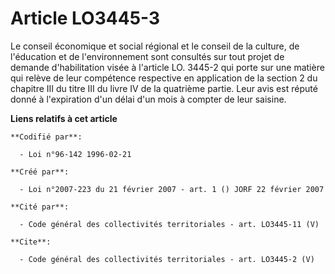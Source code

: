 # Article LO3445-3

Le conseil économique et social régional et le conseil de la culture, de l'éducation et de l'environnement sont consultés sur
tout projet de demande d'habilitation visée à l'article LO. 3445-2 qui porte sur une matière qui relève de leur compétence
respective en application de la section 2 du chapitre III du titre III du livre IV de la quatrième partie. Leur avis est
réputé donné à l'expiration d'un délai d'un mois à compter de leur saisine.

**Liens relatifs à cet article**

	**Codifié par**:

	  - Loi n°96-142 1996-02-21

	**Créé par**:

	  - Loi n°2007-223 du 21 février 2007 - art. 1 () JORF 22 février 2007

	**Cité par**:

	  - Code général des collectivités territoriales - art. LO3445-11 (V)

	**Cite**:

	  - Code général des collectivités territoriales - art. LO3445-2 (V)
